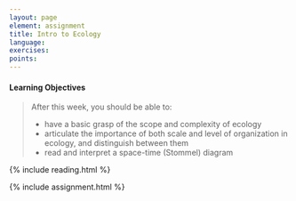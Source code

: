 ```yaml
---
layout: page
element: assignment
title: Intro to Ecology
language:
exercises:
points:
---
```


#### Learning Objectives

> After this week, you should be able to:
>
> - have a basic grasp of the scope and complexity of ecology 
> - articulate the importance of both scale and level of organization in ecology, and distinguish between them
> - read and interpret a space-time (Stommel) diagram

{% include reading.html %}

{% include assignment.html %}

